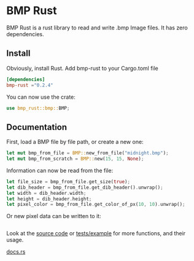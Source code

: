 # BMP Rust
BMP Rust is a rust library to read and write .bmp Image files. It has zero dependencies.

## Install
Obviously, install Rust. Add bmp-rust to your Cargo.toml file

```toml
[dependencies]
bmp-rust ="0.2.4"
```

You can now use the crate:

```rust
use bmp_rust::bmp::BMP;
```

## Documentation
First, load a BMP file by file path, or create a new one:
```rust
let mut bmp_from_file = BMP::new_from_file("midnight.bmp");
let mut bmp_from_scratch = BMP::new(15, 15, None);
```

Information can now be read from the file:
```rust
let file_size = bmp_from_file.get_size(true);
let dib_header = bmp_from_file.get_dib_header().unwrap();
let width = dib_header.width;
let height = dib_header.height;
let pixel_color = bmp_from_file.get_color_of_px(10, 10).unwrap();
```

Or new pixel data can be written to it:
```rust
```

Look at the [source code](src/bmp.rs) or [tests/example](example/main.rs) for more functions, and their usage.

[docs.rs](https://docs.rs/bmp-rust/0.2.4/bmp_rust/bmp/index.html)
